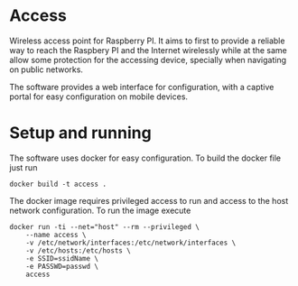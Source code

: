 Access
======= 

Wireless access point for Raspberry PI. It aims to first to provide a reliable way to reach the Raspbery PI and the Internet wirelessly while at the same allow some protection for the accessing device, specially when navigating on public networks. 

The software provides a web interface for configuration, with a captive portal for easy configuration on mobile devices.

# Setup and running 

The software uses docker for easy configuration. To build the docker file just run

```
docker build -t access .
```

The docker image requires privileged access to run and access to the host network configuration. To run the image execute

```
docker run -ti --net="host" --rm --privileged \
    --name access \
    -v /etc/network/interfaces:/etc/network/interfaces \
    -v /etc/hosts:/etc/hosts \
    -e SSID=ssidName \ 
    -e PASSWD=passwd \
    access
```

